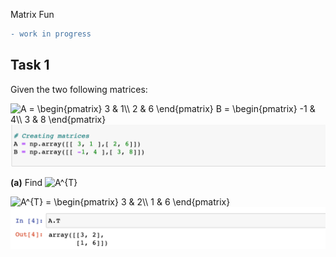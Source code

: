 Matrix Fun

```diff
- work in progress
```

## Task 1
Given the two following matrices: 

<img src="https://latex.codecogs.com/gif.latex?A&space;=&space;\begin{pmatrix}&space;3&space;&&space;1\\&space;2&space;&&space;6&space;\end{pmatrix}&space;B&space;=&space;\begin{pmatrix}&space;-1&space;&&space;4\\&space;3&space;&&space;8&space;\end{pmatrix}" title="A = \begin{pmatrix} 3 & 1\\ 2 & 6 \end{pmatrix} B = \begin{pmatrix} -1 & 4\\ 3 & 8 \end{pmatrix}" />

   <img src="./images/create_matrices.png" width="600"/>

**(a)** Find <img src="https://latex.codecogs.com/gif.latex?\inline&space;A^{T}" title="A^{T}" />


<img src="https://latex.codecogs.com/gif.latex?A^{T}&space;=&space;\begin{pmatrix}&space;3&space;&&space;2\\&space;1&space;&&space;6&space;\end{pmatrix}" title="A^{T} = \begin{pmatrix} 3 & 2\\ 1 & 6 \end{pmatrix}" />


  <img src="./images/1a.png" width="600"/>

